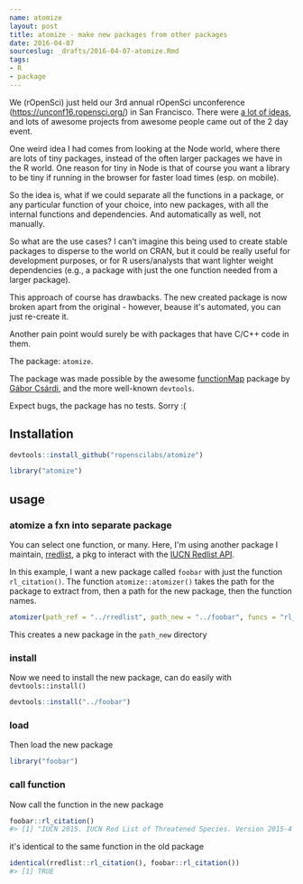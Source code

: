 ```yaml
---
name: atomize
layout: post
title: atomize - make new packages from other packages
date: 2016-04-07
sourceslug: _drafts/2016-04-07-atomize.Rmd
tags:
- R
- package
---
```




We (rOpenSci) just held our 3rd annual rOpenSci unconference (<https://unconf16.ropensci.org/>) in San Francisco. There were [a lot of ideas](https://github.com/ropensci/unconf16/issues), and lots of awesome projects from awesome people came out of the 2 day event.

One weird idea I had comes from looking at the Node world, where there are lots of tiny packages, instead of the often larger packages we have in the R world. One reason for tiny in Node is that of course you want a library to be tiny if running in the browser for faster load times (esp. on mobile).

So the idea is, what if we could separate all the functions in a package, or any particular function of your choice, into new packages, with all the internal functions and dependencies. And automatically as well, not manually.

So what are the use cases? I can't imagine this being used to create stable packages to disperse to the world on CRAN, but it could be really useful for development purposes, or for R users/analysts that want lighter weight dependencies (e.g., a package with just the one function needed from a larger package).

This approach of course has drawbacks. The new created package is now broken apart from the original - however, beause it's automated, you can just re-create it.

Another pain point would surely be with packages that have C/C++ code in them.

The package: `atomize`.

The package was made possible by the awesome [functionMap](https://github.com/MangoTheCat/functionMap) package by [Gábor Csárdi](https://github.com/gaborcsardi), and the more well-known `devtools`.

Expect bugs, the package has no tests. Sorry :(

## Installation


```r
devtools::install_github("ropenscilabs/atomize")
```


```r
library("atomize")
```

## usage

### atomize a fxn into separate package

You can select one function, or many. Here, I'm using another package I maintain, [rredlist](https://github.com/ropenscilabs/rredlist), a pkg to interact with the [IUCN Redlist API](https://apiv3.iucnredlist.org/api/v3/docs).

In this example, I want a new package called `foobar` with just the function `rl_citation()`. The function `atomize::atomizer()` takes the path for the package to extract from, then a path for the new package, then the function names.


```r
atomizer(path_ref = "../rredlist", path_new = "../foobar", funcs = "rl_citation")
```

This creates a new package in the `path_new` directory

### install

Now we need to install the new package, can do easily with `devtools::install()`


```r
devtools::install("../foobar")
```

### load

Then load the new package


```r
library("foobar")
```

### call function

Now call the function in the new package


```r
foobar::rl_citation()
#> [1] "IUCN 2015. IUCN Red List of Threatened Species. Version 2015-4 <www.iucnredlist.org>"
```

it's identical to the same function in the old package


```r
identical(rredlist::rl_citation(), foobar::rl_citation())
#> [1] TRUE
```
